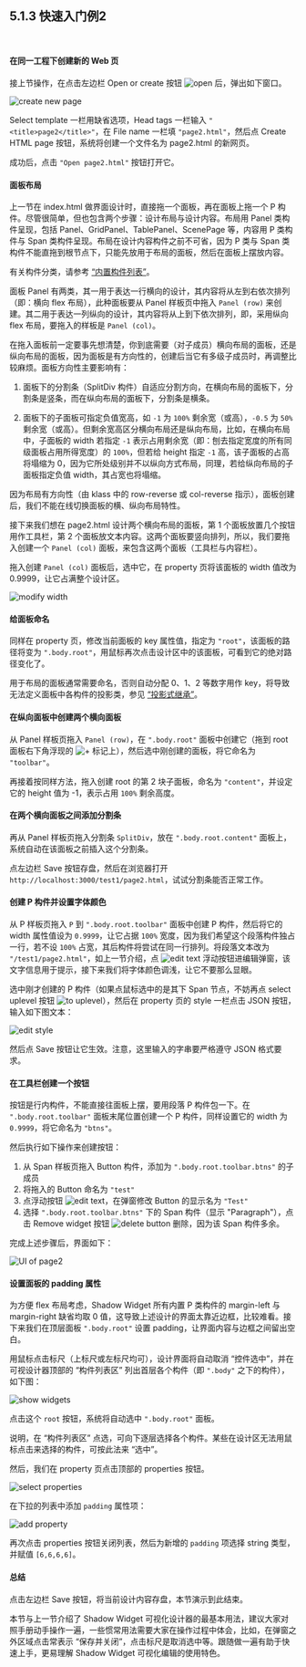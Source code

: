 5.1.3 快速入门例2
----------------

&nbsp;

#### 在同一工程下创建新的 Web 页

接上节操作，在点击左边栏 Open or create 按钮 ![open](md/res/open_btn.png) 后，弹出如下窗口。

![create new page](md/res/create_page.png)

Select template 一栏用缺省选项，Head tags 一栏输入 `"<title>page2</title>"`，在 File name 一栏填 `"page2.html"`，然后点 Create HTML page 按钮，系统将创建一个文件名为 page2.html 的新网页。

成功后，点击 `"Open page2.html"` 按钮打开它。

#### 面板布局

上一节在 index.html 做界面设计时，直接拖一个面板，再在面板上拖一个 P 构件。尽管很简单，但也包含两个步骤：设计布局与设计内容。布局用 Panel 类构件呈现，包括 Panel、GridPanel、TablePanel、ScenePage 等，内容用 P 类构件与 Span 类构件呈现。布局在设计内容构件之前不可省，因为 P 类与 Span 类构件不能直拖到根节点下，只能先放用于布局的面板，然后在面板上摆放内容。

有关构件分类，请参考 [“内置构件列表”](#2.1.6.)。

面板 Panel 有两类，其一用于表达一行横向的设计，其内容将从左到右依次排列（即：横向 flex 布局），此种面板要从 Panel 样板页中拖入 `Panel (row)` 来创建。其二用于表达一列纵向的设计，其内容将从上到下依次排列，即，采用纵向 flex 布局，要拖入的样板是 `Panel (col)`。

在拖入面板前一定要事先想清楚，你到底需要（对子成员）横向布局的面板，还是纵向布局的面板，因为面板是有方向性的，创建后当它有多级子成员时，再调整比较麻烦。面板方向性主要影响有：

1. 面板下的分割条（SplitDiv 构件）自适应分割方向，在横向布局的面板下，分割条是竖条，而在纵向布局的面板下，分割条是横条。

2. 面板下的子面板可指定负值宽高，如 `-1` 为 `100%` 剩余宽（或高），`-0.5` 为 `50%` 剩余宽（或高）。但剩余宽高区分横向布局还是纵向布局，比如，在横向布局中，子面板的 width 若指定 `-1` 表示占用剩余宽（即：刨去指定宽度的所有同级面板占用所得宽度）的 `100%`，但若给 height 指定 `-1` 高，该子面板的占高将塌缩为 0，因为它所处级别并不以纵向方式布局，同理，若给纵向布局的子面板指定负值 width，其占宽也将塌缩。

因为布局有方向性（由 klass 中的 row-reverse 或 col-reverse 指示），面板创建后，我们不能在线切换面板的横、纵向布局特性。

接下来我们想在 page2.html 设计两个横向布局的面板，第 1 个面板放置几个按钮用作工具栏，第 2 个面板放文本内容。这两个面板要竖向排列，所以，我们要拖入创建一个 `Panel (col)` 面板，来包含这两个面板（工具栏与内容栏）。

拖入创建 `Panel (col)` 面板后，选中它，在 property 页将该面板的 width 值改为 0.9999，让它占满整个设计区。

![modify width](md/res/modi_width.png)

#### 给面板命名

同样在 property 页，修改当前面板的 key 属性值，指定为 `"root"`，该面板的路径将变为 `".body.root"`，用鼠标再次点击设计区中的该面板，可看到它的绝对路径变化了。

用于布局的面板通常需要命名，否则自动分配 0、1、2 等数字用作 key，将导致无法定义面板中各构件的投影类，参见 [“投影式继承”](#2.2.1.)。

#### 在纵向面板中创建两个横向面板

从 Panel 样板页拖入 `Panel (row)`，在 `".body.root"` 面板中创建它（拖到 root 面板右下角浮现的  ![+](md/res/insert_btn.png) 标记上），然后选中刚创建的面板，将它命名为 `"toolbar"`。

再接着按同样方法，拖入创建 root 的第 2 块子面板，命名为 `"content"`，并设定它的 height 值为 -1，表示占用 `100%` 剩余高度。

#### 在两个横向面板之间添加分割条

再从 Panel 样板页拖入分割条 `SplitDiv`，放在 `".body.root.content"` 面板上，系统自动在该面板之前插入这个分割条。

点左边栏 Save 按钮存盘，然后在浏览器打开 `http://localhost:3000/test1/page2.html`，试试分割条能否正常工作。

#### 创建 P 构件并设置字体颜色

从 P 样板页拖入 `P` 到 `".body.root.toolbar"` 面板中创建 P 构件，然后将它的 width 属性值设为 `0.9999`，让它占据 `100%` 宽度，因为我们希望这个段落构件独占一行，若不设 `100%` 占宽，其后构件将尝试在同一行排列。将段落文本改为 `"/test1/page2.html"`，如上一节介绍，点 ![edit text](md/res/edit_txt.png) 浮动按钮进编辑弹窗，该文字信息用于提示，接下来我们将字体颜色调浅，让它不要那么显眼。

选中刚才创建的 P 构件（如果点鼠标选中的是其下 Span 节点，不妨再点 select uplevel 按钮 ![to uplevel](md/res/to_uplevel.png)），然后在 property 页的 style 一栏点击 JSON 按钮，输入如下图文本：

![edit style](md/res/edit_style.png)

然后点 Save 按钮让它生效。注意，这里输入的字串要严格遵守 JSON 格式要求。

#### 在工具栏创建一个按钮

按钮是行内构件，不能直接往面板上摆，要用段落 P 构件包一下。在 `".body.root.toolbar"` 面板末尾位置创建一个 P 构件，同样设置它的 width 为 `0.9999`，将它命名为 `"btns"`。

然后执行如下操作来创建按钮：
1. 从 Span 样板页拖入 Button 构件，添加为 `".body.root.toolbar.btns"` 的子成员
2. 将拖入的 Button 命名为 `"test"`
3. 点浮动按钮 ![edit text](md/res/edit_txt.png)，在弹窗修改 Button 的显示名为 `"Test"`
4. 选择 `".body.root.toolbar.btns"` 下的 Span 构件（显示 "Paragraph"），点击 Remove widget 按钮 ![delete button](md/res/delete_btn.png) 删除，因为该 Span 构件多余。

完成上述步骤后，界面如下：

![UI of page2](md/res/ui_page2.png)

#### 设置面板的 padding 属性

为方便 flex 布局考虑，Shadow Widget 所有内置 P 类构件的 margin-left 与 margin-right 缺省均取 0 值，这导致上述设计的界面太靠近边框，比较难看。接下来我们在顶层面板 `".body.root"` 设置 padding，让界面内容与边框之间留出空白。

用鼠标点击标尺（上标尺或左标尺均可），设计界面将自动取消 “控件选中”，并在可视设计器顶部的 “构件列表区” 列出首层各个构件（即 `".body"` 之下的构件），如下图：

![show widgets](md/res/list_root.png)

点击这个 `root` 按钮，系统将自动选中 `".body.root"` 面板。

说明，在 “构件列表区” 点选，可向下逐层选择各个构件。某些在设计区无法用鼠标点击来选择的构件，可按此法来 “选中”。

然后，我们在 property 页点击顶部的 properties 按钮。

![select properties](md/res/click_properties.png)

在下拉的列表中添加 `padding` 属性项：

![add property](md/res/add_prop.png)

再次点击 properties 按钮关闭列表，然后为新增的 `padding` 项选择 string 类型，并赋值 `[6,6,6,6]`。

#### 总结

点击左边栏 Save 按钮，将当前设计内容存盘，本节演示到此结束。

本节与上一节介绍了 Shadow Widget 可视化设计器的最基本用法，建议大家对照手册动手操作一遍，一些惯常用法需要大家在操作过程中体会，比如，在弹窗之外区域点击常表示 “保存并关闭”，点击标尺是取消选中等。跟随做一遍有助于快速上手，更易理解 Shadow Widget 可视化编辑的使用特色。

&nbsp;
